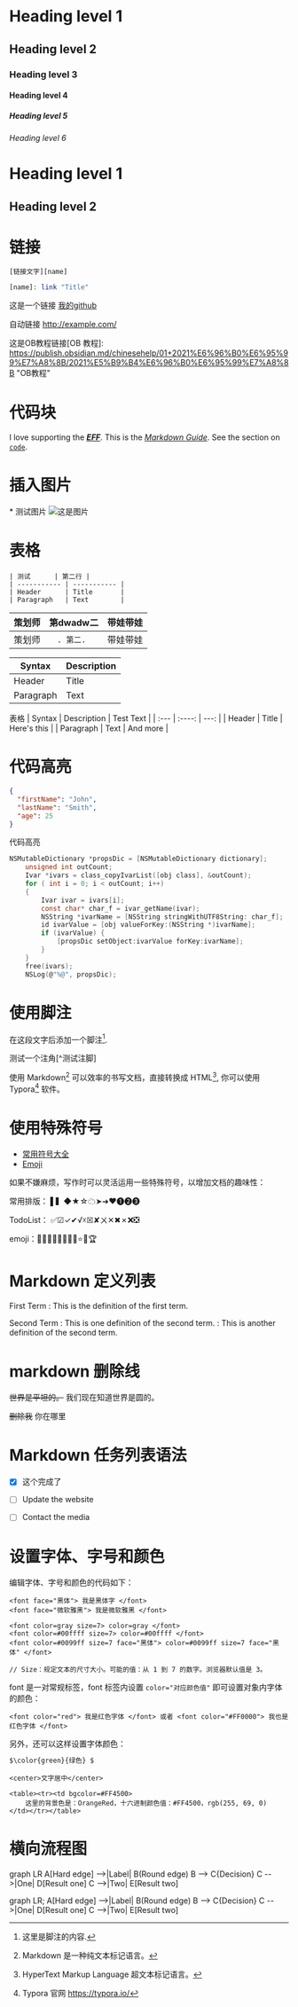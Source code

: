 # Heading level 1
## Heading level 2
### Heading level 3

#### Heading level 4

##### Heading level 5
###### Heading level 6

Heading level 1  
===============
Heading level 2  
---------------

# 链接
```php
[链接文字][name]

[name]: link "Title"
```
这是一个链接 [我的github](https://lyc59621.github.io/Blog/)

自动链接 <http://example.com/>

[G]: https://www.google.com/ "Google"

这是OB教程链接[OB 教程]: https://publish.obsidian.md/chinesehelp/01+2021%E6%96%B0%E6%95%99%E7%A8%8B/2021%E5%B9%B4%E6%96%B0%E6%95%99%E7%A8%8B "OB教程"

# 代码块
I love supporting the ***[EFF](https://lyc59621.github.io/Blog/)***.
This is the *[Markdown Guide](https://lyc59621.github.io/Blog/)*.
See the section on [`code`](#code).

# 插入图片
\* 测试图片
![这是图片](markdown_image.jpg "测试图片")

# 表格
```
| 测试      | 第二行 |
| ----------- | ----------- |
| Header      | Title       |
| Paragraph   | Text        |
```



| 策划师 | 第dwadw二  | 带娃带娃 |
| ----------- | :-----------: | ----------- |
| 策划师 | `. 第二. `  | 带娃带娃 |



| Syntax      | Description |
| ----------- | ----------- |
| Header      | Title       |
| Paragraph   | Text        |

表格
| Syntax      | Description | Test Text     |
| :---        |    :----:   |          ---: |
| Header      | Title       | Here's this   |
| Paragraph   | Text        | And more      |


# 代码高亮
```json
{
  "firstName": "John",
  "lastName": "Smith",
  "age": 25
}
```

代码高亮

```C
NSMutableDictionary *propsDic = [NSMutableDictionary dictionary];
    unsigned int outCount;
    Ivar *ivars = class_copyIvarList([obj class], &outCount);
    for ( int i = 0; i < outCount; i++)
    {
        Ivar ivar = ivars[i];
        const char* char_f = ivar_getName(ivar);
        NSString *ivarName = [NSString stringWithUTF8String: char_f];
        id ivarValue = [obj valueForKey:(NSString *)ivarName];
        if (ivarValue) {
            [propsDic setObject:ivarValue forKey:ivarName];
        }
    }
    free(ivars);
    NSLog(@"%@", propsDic);
```



# 使用脚注
在这段文字后添加一个脚注[^footnote].
[^footnote]:这里是脚注的内容.

测试一个注角[^测试注脚]



使用 Markdown[^1] 可以效率的书写文档，直接转换成 HTML[^2], 你可以使用 Typora[^T] 软件。
[^1]:Markdown 是一种纯文本标记语言。
[^2]:HyperText Markup Language 超文本标记语言。
[^T]:Typora 官网 <https://typora.io/>



# 使用特殊符号

- [常用符号大全](http://www.fhdq.net/)
- [Emoji](https://emojipedia.org/)

如果不嫌麻烦，写作时可以灵活运用一些特殊符号，以增加文档的趣味性：

常用排版： ▌▍◆★☆☁➤➜❤➊➋➌

TodoList： ✅☑✓✔√☓☒✘ㄨ✕✖✗❌❎

emoji：🌹🍀🌙🍂🍃🌷💎🔥⭐🍄🏆


# Markdown 定义列表
First Term
: This is the definition of the first term.

Second Term
: This is one definition of the second term.
: This is another definition of the second term.

# markdown 删除线
~~世界是平坦的。~~ 我们现在知道世界是圆的。

~~删除我~~ 你在哪里



# Markdown 任务列表语法

- [x] 这个完成了
- [ ] Update the website
- [ ] Contact the media



# 设置字体、字号和颜色

编辑字体、字号和颜色的代码如下：

```
<font face="黑体"> 我是黑体字 </font>
<font face="微软雅黑"> 我是微软雅黑 </font>

<font color=gray size=7> color=gray </font>
<font color=#00ffff size=7> color=#00ffff </font>
<font color=#0099ff size=7 face="黑体"> color=#0099ff size=7 face="黑体" </font>

// Size：规定文本的尺寸大小。可能的值：从 1 到 7 的数字。浏览器默认值是 3。
```

font 是一对常规标签，font 标签内设置 `color="对应颜色值"` 即可设置对象内字体的颜色：

```php+HTML
<font color="red"> 我是红色字体 </font> 或者 <font color="#FF0000"> 我也是红色字体 </font> 
```

另外，还可以这样设置字体颜色：

```markdown
$\color{green}{绿色} $
```

```
<center>文字居中</center>
```

```
<table><tr><td bgcolor=#FF4500>
    这里的背景色是：OrangeRed，十六进制颜色值：#FF4500，rgb(255, 69, 0)
</td></tr></table>
```





# 横向流程图

graph LR
A[Hard edge] -->|Label| B(Round edge)
B --> C{Decision}
C -->|One| D[Result one]
C -->|Two| E[Result two]

graph LR;
A[Hard edge] -->|Label| B(Round edge)
B --> C{Decision}
C -->|One| D[Result one]
C -->|Two| E[Result two]

